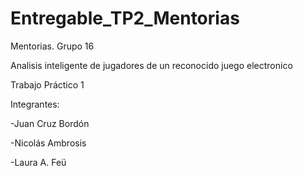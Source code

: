 # Entregable_TP2_Mentorias

Mentorias. Grupo 16

Analisis inteligente de jugadores de un reconocido juego electronico

Trabajo Práctico 1

Integrantes:

-Juan Cruz Bordón

-Nicolás Ambrosis

-Laura A. Feü
